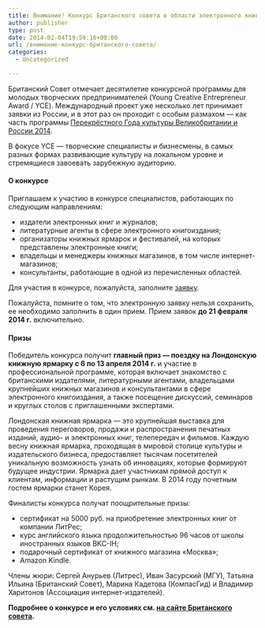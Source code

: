 ```yaml
---
title: Внимание! Конкурс Британского совета в области электронного книгоиздания
author: publisher
type: post
date: 2014-02-04T19:59:16+00:00
url: /внимание-конкурс-британского-совета/
categories:
  - Uncategorized

---
```

Британский Совет отмечает десятилетие конкурсной программы для молодых творческих предпринимателей (Young Creative Entrepreneur Award / YCE). Международный проект уже несколько лет принимает заявки из России, и в этот раз он проходит с особым размахом — как часть программы [Перекрёстного Года культуры Великобритании и России 2014](http://ukrussia2014.ru/).

В фокусе YCE — творческие специалисты и бизнесмены, в самых разных формах развивающие культуру на локальном уровне и стремящиеся завоевать зарубежную аудиторию.

#### О конкурсе  
Приглашаем к участию в конкурсе специалистов, работающих по следующим направлениям:

- издатели электронных книг и журналов;
- литературные агенты в сфере электронного книгоиздания;
- организаторы книжных ярмарок и фестивалей, на которых представлены электронные книги;
- владельцы и менеджеры книжных магазинов, в том числе интернет-магазинов;
- консультанты, работающие в одной из перечисленных областей.

Для участия в конкурсе, пожалуйста, заполните [заявку](https://www.research.net/s/DQRFFT6).

Пожалуйста, помните о том, что электронную заявку нельзя сохранить, ее необходимо заполнить в один прием. Прием заявок **до 21 февраля 2014 г.** включительно.

#### Призы  
Победитель конкурса получит **главный приз — поездку на Лондонскую книжную ярмарку с 6 по 13 апреля 2014 г.** и участие в профессиональной программе, которая включает знакомство с британскими издателями, литературными агентами, владельцами крупнейших книжных магазинов и консультантами в сфере электронного книгоиздания, а также посещение дискуссий, семинаров и круглых столов с приглашенными экспертами.

Лондонская книжная ярмарка — это крупнейшая выставка для проведения переговоров, продажи и распространения печатных изданий, аудио- и электронных книг, телепередач и фильмов. Каждую весну книжная ярмарка, проходящая в мировой столице культуры и издательского бизнеса, предоставляет тысячам посетителей уникальную возможность узнать об инновациях, которые формируют будущее индустрии. Ярмарка дает участникам прямой доступ к клиентам, информации и растущим рынкам. В 2014 году почетным гостем ярмарки станет Корея.

Финалисты конкурса получат поощрительные призы:

- сертификат на 5000 руб. на приобретение электронных книг от компании ЛитРес;
- курс английского языка продолжительностью 96 часов от школы иностранных языков BKC-IH;
- подарочный сертификат от книжного магазина «Москва»;
- Amazon Kindle.

Члены жюри: Сергей Анурьев (Литрес), Иван Засурский (МГУ), Татьяна Ильина (Британский Совет), Марина Кадетова (КомпасГид) и Владимир Харитонов (Ассоциация интернет-издателей).

**Подробнее о конкурсе и его условиях см. [на сайте Британского совета](http://www.britishcouncil.ru/yce-2014-publishing).**